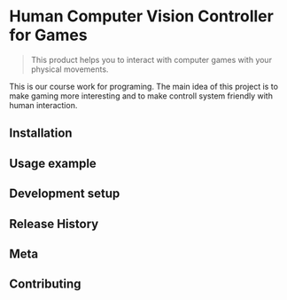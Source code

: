 # Human Computer Vision Controller for Games

> This product helps you to interact with computer games with your physical movements.

This is our course work for programing. The main idea of this project is to make gaming more interesting and to make controll system friendly with human interaction.

## Installation

## Usage example

## Development setup

## Release History

## Meta

## Contributing
